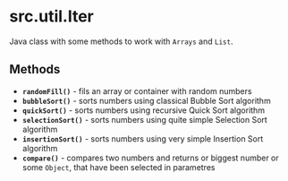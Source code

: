 # src.util.Iter
Java class with some methods to work with `Arrays` and `List`.
## Methods
* **`randomFill()`** - fils an array or container with random numbers
* **`bubbleSort()`** - sorts numbers using classical Bubble Sort algorithm
* **`quickSort()`** - sorts numbers using recursive Quick Sort algorithm
* **`selectionSort()`** - sorts numbers using quite simple Selection Sort algorithm
* **`insertionSort()`** - sorts numbers using very simple Insertion Sort algorithm 
* **`compare()`** - compares two numbers and returns or biggest number or some `Object`, that have been selected in parametres
